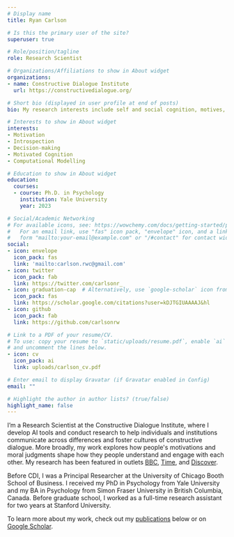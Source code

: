 ```yaml
---
# Display name
title: Ryan Carlson

# Is this the primary user of the site?
superuser: true

# Role/position/tagline
role: Research Scientist

# Organizations/Affiliations to show in About widget
organizations:
- name: Constructive Dialogue Institute
  url: https://constructivedialogue.org/

# Short bio (displayed in user profile at end of posts)
bio: My research interests include self and social cognition, motives, and morality.

# Interests to show in About widget
interests:
- Motivation
- Introspection
- Decision-making
- Motivated Cognition
- Computational Modelling

# Education to show in About widget
education:
  courses:
  - course: Ph.D. in Psychology
    institution: Yale University
    year: 2023

# Social/Academic Networking
# For available icons, see: https://wowchemy.com/docs/getting-started/page-builder/#icons
#   For an email link, use "fas" icon pack, "envelope" icon, and a link in the
#   form "mailto:your-email@example.com" or "/#contact" for contact widget.
social:
- icon: envelope
  icon_pack: fas
  link: 'mailto:carlson.rwc@gmail.com'
- icon: twitter
  icon_pack: fab
  link: https://twitter.com/carlsonr_
- icon: graduation-cap  # Alternatively, use `google-scholar` icon from `ai` icon pack
  icon_pack: fas
  link: https://scholar.google.com/citations?user=kDJTGIUAAAAJ&hl
- icon: github
  icon_pack: fab
  link: https://github.com/carlsonrw

# Link to a PDF of your resume/CV.
# To use: copy your resume to `static/uploads/resume.pdf`, enable `ai` icons in `params.toml`, 
# and uncomment the lines below.
- icon: cv
  icon_pack: ai
  link: uploads/carlson_cv.pdf

# Enter email to display Gravatar (if Gravatar enabled in Config)
email: ""

# Highlight the author in author lists? (true/false)
highlight_name: false
---
```


I’m a Research Scientist at the Constructive Dialogue Institute, where I develop AI tools and conduct research to help individuals and institutions communicate across differences and foster cultures of constructive dialogue. More broadly, my work explores how people's motivations and moral judgments shape how they people understand and engage with each other. My research has been featured in outlets [BBC](https://www.bbc.com/worklife/article/20211122-why-overly-kind-and-moral-people-can-rub-you-up-the-wrong-way), [Time](https://time.com/5859459/in-defense-of-virtue-signaling-2/), and [Discover](https://www.discovermagazine.com/mind/how-will-we-remember-the-coronavirus-pandemic). 

Before CDI, I was a Principal Researcher at the University of Chicago Booth School of Business. I received my PhD in Psychology from Yale University and my BA in Psychology from Simon Fraser University in British Columbia, Canada. Before graduate school, I worked as a full-time research assistant for two years at Stanford University. 

To learn more about my work, check out my [publications](#featured) below or on [Google Scholar](https://scholar.google.com/citations?user=kDJTGIUAAAAJ&hl=en&oi=ao).
